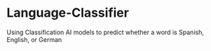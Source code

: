 # Language-Classifier
Using Classification AI models to predict whether a word is Spanish, English, or German
